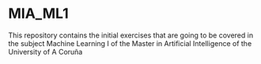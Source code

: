 # MIA_ML1
This repository contains the initial exercises that are going to be covered in the subject Machine Learning I of the Master in Artificial Intelligence of the University of A Coruña
